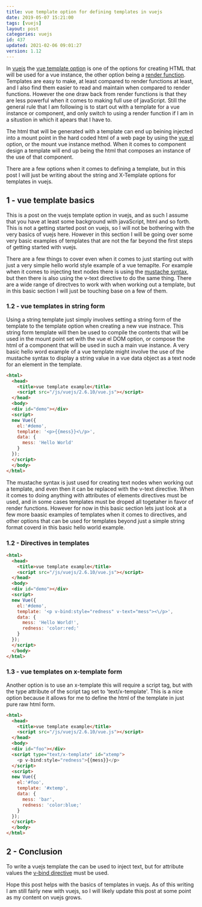 ```yaml
---
title: vue template option for defining templates in vuejs
date: 2019-05-07 15:21:00
tags: [vuejs]
layout: post
categories: vuejs
id: 437
updated: 2021-02-06 09:01:27
version: 1.12
---
```


In [vuejs](https://vuejs.org/) the [vue template option](https://vuejs.org/v2/api/#template) is one of the options for creating HTML that will be used for a vue instance, the other option being a [render function](/2019/05/12/vuejs-render/). Templates are easy to make, at least compared to render functions at least, and I also find them easier to read and maintain when compared to render functions. However the one draw back from render functions is that they are less powerful when it comes to making full use of javaScript. Still the general rule that I am following is to start out with a template for a vue instance or component, and only switch to using a render function if I am in a situstion in which it apears that I have to.

The html that will be generated with a template can end up beining injected into a mount point in the hard coded html of a web page by using the [vue el](/2019/05/06/vuejs-el/) option, or the mount vue instance method. When it comes to component design a template will end up being the html that composes an instance of the use of that component.

There are a few options when it comes to defining a template, but in this post I will just be writing about the string and X-Template options for templates in vuejs.

<!-- more -->

## 1 - vue template basics

This is a post on the vuejs template option in vuejs, and as such I assume that you have at least some background with javaScript, html and so forth. This is not a getting started post on vuejs, so I will not be bothering with the very basics of vuejs here. However in this section I will be going over some very basic examples of templates that are not the far beyond the first steps of getting started with vuejs. 

There are a few things to cover even when it comes to just starting out with just a very simple hello world style example of a vue temaplte. For example when it comes to injecting text nodes there is using the [mustache syntax](https://vuejs.org/v2/guide/syntax.html#Text), but then there is also using the v-text directive to do the same thing. There are a wide range of directves to work with when working out a template, but in this basic section I will just be touching base on a few of them.

### 1.2 - vue templates in string form

Using a string template just simply involves setting a string form of the template to the template option when creating a new vue instnace. This string form template will then be used to compile the contents that will be used in the mount point set with the vue el DOM option, or compose the html of a component that will be used in such a main vue instance. A very basic hello word example of a vue template might involve the use of the mustache syntax to display a string value in a vue data object as a text node for an element in the template.

```html
<html>
  <head>
    <title>vue template example</title>
    <script src="/js/vuejs/2.6.10/vue.js"></script>
  </head>
  <body>
  <div id="demo"></div>
  <script>
  new Vue({
    el:'#demo',
    template: '<p>{{mess}}<\/p>',
    data: {
      mess: 'Hello World'
    }
  });
  </script>
  </body>
</html>
```

The mustache syntax is just used for creating text nodes when working out a template, and even then it can be replaced with the v-text directive. When it comes to doing anything with attributes of elements directives must be used, and in some cases templates must be droped all togetaher in favor of render functions. However for now in this basic section lets just look at a few more baasic examples of templates when it comes to directives, and other options that can be used for templates beyond just a simple string format coverd in this basic hello world example.

### 1.2 - Directives in templates

```html
<html>
  <head>
    <title>vue template example</title>
    <script src="/js/vuejs/2.6.10/vue.js"></script>
  </head>
  <body>
  <div id="demo"></div>
  <script>
  new Vue({
    el:'#demo',
    template: '<p v-bind:style="redness" v-text="mess"><\/p>',
    data: {
      mess: 'Hello World!',
      redness: 'color:red;'
    }
  });
  </script>
  </body>
</html>
```

### 1.3 - vue templates on x-template form

Another option is to use an x-template this will require a script tag, but with the type attribute of the script tag set to 'text/x-template'. This is a nice option because it allows for me to define the html of the template in just pure raw html form.

```html
<html>
  <head>
    <title>vue template example</title>
    <script src="/js/vuejs/2.6.10/vue.js"></script>
  </head>
  <body>
  <div id="foo"></div>
  <script type="text/x-template" id="xtemp">
    <p v-bind:style="redness">{{mess}}</p>
  </script>
  <script>
  new Vue({
    el:'#foo',
    template: '#xtemp',
    data: {
      mess: 'bar',
      redness: 'color:blue;'
    }
  });
  </script>
  </body>
</html>
```

## 2 - Conclusion

To write a vuejs template the  can be used to inject text, but for attribute values the [v-bind directive](https://vuejs.org/v2/guide/syntax.html#Attributes) must be used.

Hope this post helps with the basics of templates in vuejs. As of this writing I am still fairly new with vuejs, so I will likely update this post at some point as my content on vuejs grows.